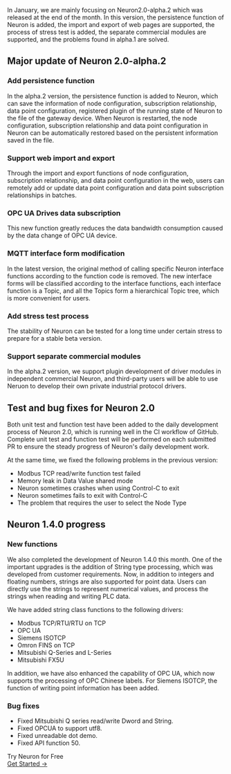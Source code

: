 In January, we are mainly focusing on Neuron2.0-alpha.2 which was released at the end of the month. In this version, the persistence function of Neuron is added, the import and export of web pages are supported, the process of stress test is added, the separate commercial modules are supported, and the problems found in alpha.1 are solved.

## Major update of Neuron 2.0-alpha.2

### Add persistence function

In the alpha.2 version, the persistence function is added to Neuron, which can save the information of node configuration, subscription relationship, data point configuration, registered plugin of the running state of Neuron to the file of the gateway device. When Neuron is restarted, the node configuration, subscription relationship and data point configuration in Neuron can be automatically restored based on the persistent information saved in the file.

### Support web import and export

Through the import and export functions of node configuration, subscription relationship, and data point configuration in the web, users can remotely add or update data point configuration and data point subscription relationships in batches.

### OPC UA Drives data subscription

This new function greatly reduces the data bandwidth consumption caused by the data change of OPC UA device.

### MQTT interface form modification

In the latest version, the original method of calling specific Neuron interface functions according to the function code is removed. The new interface forms will be classified according to the interface functions, each interface function is a Topic, and all the Topics form a hierarchical Topic tree, which is more convenient for users.

### Add stress test process

The stability of Neuron can be tested for a long time under certain stress to prepare for a stable beta version.

### Support separate commercial modules

In the alpha.2 version, we support plugin development of driver modules in independent commercial Neuron, and third-party users will be able to use Neruon to develop their own private industrial protocol drivers.

## Test and bug fixes for Neuron 2.0

Both unit test and function test have been added to the daily development process of Neuron 2.0, which is running well in the CI workflow of GitHub. Complete unit test and function test will be performed on each submitted PR to ensure the steady progress of Neuron's daily development work.

At the same time, we fixed the following problems in the previous version:

- Modbus TCP read/write function test failed
- Memory leak in Data Value shared mode
- Neuron sometimes crashes when using Control-C to exit
- Neuron sometimes fails to exit with Control-C
- The problem that requires the user to select the Node Type

## Neuron 1.4.0 progress

### New functions

We also completed the development of Neuron 1.4.0 this month. One of the important upgrades is the addition of String type processing, which was developed from customer requirements. Now, in addition to integers and floating numbers, strings are also supported for point data. Users can directly use the strings to represent numerical values, and process the strings when reading and writing PLC data.

We have added string class functions to the following drivers:

- Modbus TCP/RTU/RTU on TCP
- OPC UA
- Siemens ISOTCP
- Omron FINS on TCP
- Mitsubishi Q-Series and L-Series
- Mitsubishi FX5U

In addition, we have also enhanced the capability of OPC UA, which now supports the processing of OPC Chinese labels. For Siemens ISOTCP, the function of writing point information has been added.

### Bug fixes

- Fixed Mitsubishi Q series read/write Dword and String.
- Fixed OPCUA to support utf8.
- Fixed unreadable dot demo.
- Fixed API function 50.


<section class="promotion">
    <div>
        Try Neuron for Free
    </div>
    <a href="https://www.emqx.com/en/try?product=neuron" class="button is-gradient px-5">Get Started →</a >
</section>

